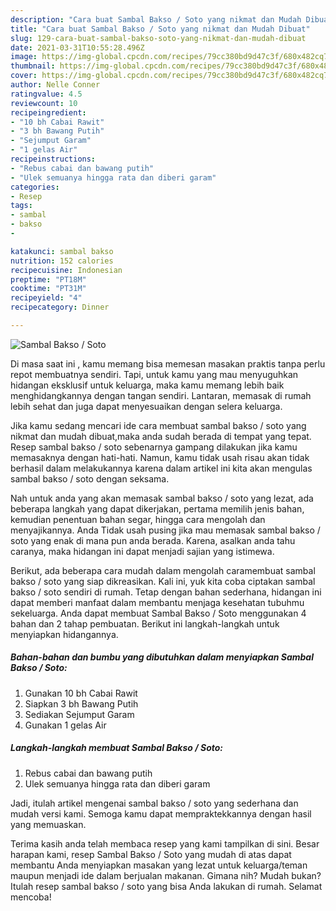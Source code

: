 ```yaml
---
description: "Cara buat Sambal Bakso / Soto yang nikmat dan Mudah Dibuat"
title: "Cara buat Sambal Bakso / Soto yang nikmat dan Mudah Dibuat"
slug: 129-cara-buat-sambal-bakso-soto-yang-nikmat-dan-mudah-dibuat
date: 2021-03-31T10:55:28.496Z
image: https://img-global.cpcdn.com/recipes/79cc380bd9d47c3f/680x482cq70/sambal-bakso-soto-foto-resep-utama.jpg
thumbnail: https://img-global.cpcdn.com/recipes/79cc380bd9d47c3f/680x482cq70/sambal-bakso-soto-foto-resep-utama.jpg
cover: https://img-global.cpcdn.com/recipes/79cc380bd9d47c3f/680x482cq70/sambal-bakso-soto-foto-resep-utama.jpg
author: Nelle Conner
ratingvalue: 4.5
reviewcount: 10
recipeingredient:
- "10 bh Cabai Rawit"
- "3 bh Bawang Putih"
- "Sejumput Garam"
- "1 gelas Air"
recipeinstructions:
- "Rebus cabai dan bawang putih"
- "Ulek semuanya hingga rata dan diberi garam"
categories:
- Resep
tags:
- sambal
- bakso
- 

katakunci: sambal bakso  
nutrition: 152 calories
recipecuisine: Indonesian
preptime: "PT18M"
cooktime: "PT31M"
recipeyield: "4"
recipecategory: Dinner

---
```



![Sambal Bakso / Soto](https://img-global.cpcdn.com/recipes/79cc380bd9d47c3f/680x482cq70/sambal-bakso-soto-foto-resep-utama.jpg)

Di masa  saat ini , kamu memang bisa memesan masakan praktis tanpa perlu repot membuatnya sendiri. Tapi, untuk kamu yang mau menyuguhkan hidangan eksklusif untuk keluarga, maka kamu memang lebih baik menghidangkannya dengan tangan sendiri. Lantaran, memasak di rumah lebih sehat dan juga dapat menyesuaikan dengan selera keluarga.

Jika kamu sedang mencari ide cara membuat sambal bakso / soto yang nikmat dan mudah dibuat,maka anda sudah berada di tempat yang tepat. Resep sambal bakso / soto  sebenarnya gampang dilakukan jika kamu memasaknya dengan hati-hati. Namun, kamu tidak usah risau akan tidak berhasil dalam melakukannya 
karena dalam artikel ini kita akan mengulas sambal bakso / soto dengan seksama.  



Nah untuk anda yang akan memasak sambal bakso / soto yang lezat, ada beberapa langkah yang dapat dikerjakan, pertama memilih jenis bahan, kemudian penentuan bahan segar, hingga cara mengolah dan menyajikannya. Anda Tidak usah pusing jika mau memasak sambal bakso / soto yang enak di mana pun anda berada. Karena, asalkan anda  tahu caranya, maka hidangan ini dapat menjadi sajian yang istimewa.

Berikut, ada beberapa cara mudah dalam mengolah caramembuat sambal bakso / soto yang siap dikreasikan. Kali ini, yuk kita coba ciptakan sambal bakso / soto sendiri di rumah. Tetap dengan bahan sederhana, hidangan ini dapat memberi manfaat dalam membantu menjaga kesehatan tubuhmu sekeluarga. Anda dapat membuat Sambal Bakso / Soto menggunakan 4 bahan dan 2 tahap pembuatan. Berikut ini langkah-langkah untuk menyiapkan hidangannya.

<!--inarticleads1-->

##### Bahan-bahan dan bumbu yang dibutuhkan dalam menyiapkan Sambal Bakso / Soto:

1. Gunakan 10 bh Cabai Rawit
1. Siapkan 3 bh Bawang Putih
1. Sediakan Sejumput Garam
1. Gunakan 1 gelas Air




<!--inarticleads2-->

##### Langkah-langkah membuat Sambal Bakso / Soto:

1. Rebus cabai dan bawang putih
1. Ulek semuanya hingga rata dan diberi garam




Jadi, itulah artikel mengenai  sambal bakso / soto  yang sederhana dan mudah versi kami. Semoga kamu dapat mempraktekkannya dengan hasil yang memuaskan. 

Terima kasih anda telah membaca resep yang kami tampilkan di sini. Besar harapan kami, resep  Sambal Bakso / Soto yang mudah di atas dapat membantu Anda menyiapkan masakan yang lezat untuk keluarga/teman maupun menjadi ide dalam berjualan makanan. Gimana nih? Mudah bukan? Itulah resep sambal bakso / soto yang bisa Anda lakukan di rumah. Selamat mencoba!

